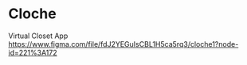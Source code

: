 # Cloche
Virtual Closet App
https://www.figma.com/file/fdJ2YEGuIsCBL1H5ca5rq3/cloche1?node-id=221%3A172
